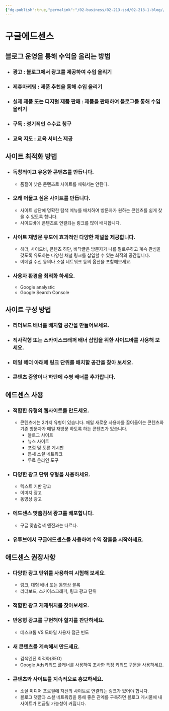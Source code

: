```yaml
---
{"dg-publish":true,"permalink":"/02-business/02-213-ssd/02-213-1-blog//","dgHomeLink":true,"dgPassFrontmatter":false}
---
```


# 구글에드센스

## 블로그 운영을 통해 수익을 올리는 방법

- ### 광고 : 블로그에서 광고를 제공하여 수입 올리기

- ### 제휴마케팅 : 제품 추천을 통해 수입 올리기

- ### 실제 제품 또는 디지털 제품 판매 : 제품을 판매하여 블로그를 통해 수입 올리기

- ### 구독 : 정기적인 수수료 청구

- ### 교육 지도 : 교육 서비스 제공

## 사이트 최적화 방법
- ### 독창적이고 유용한 콘텐츠를 만듭니다.
	- 품질이 낮은 콘텐츠로 사이트를 채워서는 안된다.
- ### 오래 머물고 싶은 사이트를 만듭니다.
	- 사이트 상단에 명확한 탐색 메뉴를 배치하여 방문자가 원하는 콘텐츠를 쉽게 찾을 수 있도록 합니다.
	- 사이드바에 콘텐츠로 연결되는 링크를 많이 배치합니다.
- ### 사이트 재방문 유도에 효과적인 다양한 채널을 제공합니다.
	- 헤더, 사이드바, 콘텐츠 하단, 바닥글은 방문자가 나를 팔로우하고 계속 관심을 갖도록 유도하는 다양한 채널 링크를 삽입할 수 있는 최적의 공간입니다.
	- 이메일 수신 동의나 소셜 네트워크 등의 옵션을 포함해보세요.
- ### 사용자 환경을 최적화 하세요.
	- Google analystic
	- Google Search Console

## 사이트 구성 방법
- ### 리더보드 배너를 배치할 공간을 만들어보세요.

- ### 직사각형 또는 스카이스크래퍼 배너 삽입을 위한 사이드바를 사용해 보세요.

- ### 메일 헤더 아래에 링크 단위를 배치할 공간을 찾아 보세요.

- ### 콘텐츠 중앙이나 하단에 수평 배너를 추가합니다.

## 에드센스 사용
- ### 적합한 유형의 웹사이트를 만드세요.
	- 콘텐츠에는 2가지 유형이 있습니다. 매일 새로운 사용자를 끌어들이는 콘텐츠와 기존 방문자가 매일 재방문 하도록 하는 콘텐츠가 있습니다.
		- 블로그 사이트
		- 뉴스 사이트
		- 포럼 및 토론 게시판
		- 틈새 소셜 네트워크
		- 무료 온라인 도구
- ### 다양한 광고 단위 유형을 사용하세요.
	- 텍스트 기반 광고
	- 이미지 광고
	- 동영상 광고
- ### 에드센스 맞춤검색 광고를 배포합니다.
	- 구글 맞춤검색 엔진과는 다르다.
- ### 유투브에서 구글애드센스를 사용하여 수익 창출을 시작하세요.

## 애드센스 권장사항
- ### 다양한 광고 단위를 사용하여 시험해 보세요.
	- 링크, 대형 배너 또는 동영상 블록
	- 리더보드, 스카이스크래퍼, 링크 광고 단위
- ### 적합한 광고 게재위치를 찾아보세요.
- ### 반응형 광고를 구현해야 할지를 판단하세요.
	- 데스크톱 VS 모바일 사용자 접근 빈도
- ### 새 콘텐츠를 계속해서 만드세요.
	- 검색엔진 최적화(SEO)
	- Google Ads키워드 플래너를 사용하여 조사한 특정 키워드 구문을 사용하세요.
- ### 콘텐츠와 사이트를 지속적으로 홍보하세요.
	- 소셜 미디어 프로필에 자신의 사이트로 연결되는 링크가 있어야 합니다.
	- 블로그 댓글과 소셜 네트워킹을 통해 좋은 관계를 구축하면 블로그 게시물에 내 사이트가 언급될 가능성이 커집니다.